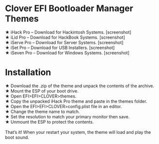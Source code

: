 # Clover EFI Bootloader Manager Themes
★ iHack Pro – Download for Hackintosh Systems. [screenshot]<br>
★ iLid Pro – Download for HackBook Systems. [screenshot]<br>
★ iServe Pro – Download for Server Systems. [screenshot]<br>
★ iSet Pro – Download for USB Installers. [screenshot]<br>
★ iSeven Pro – Download for Windows Systems. [screenshot]<br>

# Installation
★ Download the .zip of the theme and unpack the contents of the archive.<br>
★ Mount the ESP of your boot drive.<br>
★ Open EFI>EFI>CLOVER>themes.<br>
★ Copy the unpacked iHack Pro theme and paste in the themes folder.<br>
★ Open the EFI>EFI>CLOVER>config.plist file in an editor.<br>
★ Change the theme name to match.<br>
★ Set the resolution to match your primary monitor then save.<br>
★ Unmount the ESP to protect the contents.<br>
<br>
That’s it! When your restart your system, the theme will load and play the boot sound.<br>
